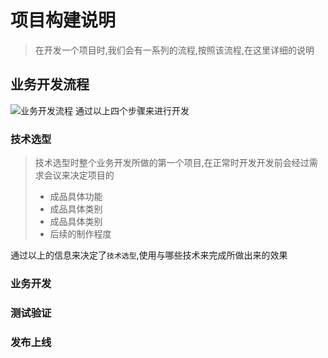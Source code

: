# 项目构建说明
> 在开发一个项目时,我们会有一系列的流程,按照该流程,在这里详细的说明

## 业务开发流程
![业务开发流程](https://s1.ax2x.com/2018/05/16/xuHOd.png)
通过以上四个步骤来进行开发

### 技术选型
> 技术选型时整个业务开发所做的第一个项目,在正常时开发开发前会经过需求会议来决定项目的
>- 成品具体功能
>- 成品具体类别
>- 成品具体类别
>- 后续的制作程度

通过以上的信息来决定了`技术选型`,使用与哪些技术来完成所做出来的效果





### 业务开发


### 测试验证


### 发布上线